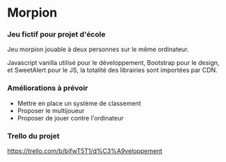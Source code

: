 # Morpion

### Jeu fictif pour projet d'école

Jeu morpion jouable à deux personnes sur le même ordinateur. 

Javascript vanilla utilisé pour le développement, Bootstrap pour le design, et SweetAlert pour le JS, la totalité des librairies sont importées par CDN.

### Améliorations à prévoir
- Mettre en place un système de classement
- Proposer le multijoueur
- Proposer de jouer contre l'ordinateur

### Trello du projet
https://trello.com/b/bjfwT5T1/d%C3%A9veloppement
